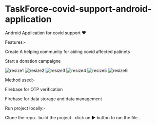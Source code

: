 # TaskForce-covid-support-android-application

Android Application for covid support ❤️

Features:-

Create A helping community for aiding covid affected patinets

Start a donation campaigne

![resize1](https://user-images.githubusercontent.com/57789526/196126490-1a3a12a6-3fa9-41b4-a53f-a70d714a60e8.png)
![resize2](https://user-images.githubusercontent.com/57789526/196127224-08370bb1-0f96-4764-9561-5f1fe4e3b69c.png)
![resize3](https://user-images.githubusercontent.com/57789526/196127241-f586c204-03b7-4d5c-a206-26b147161df6.png)
![resize4](https://user-images.githubusercontent.com/57789526/196127247-f4c79b76-ce9d-4d1a-b2e3-c0640fc324ae.png)
![resize5](https://user-images.githubusercontent.com/57789526/196127253-f9a574b3-0de2-4189-b326-f3e2735368b4.png)
![resize6](https://user-images.githubusercontent.com/57789526/196127261-a43a6920-600d-417b-ab03-096b05a5ae11.png)

Method used:-

Firebase for OTP verification

Firebase for data storage and data management


Run project locally:-

Clone the repo..
build the project..
click on ▶️ button to run the file..
